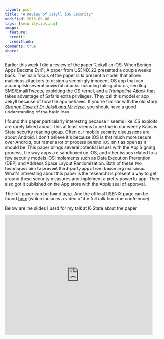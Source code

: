 ```yaml
---
layout: post
title: "A Review of Jekyll iOS Security"
modified: 2013-09-06
tags: [security,ios,app]
image:
  feature: 
  credit: 
  creditlink: 
comments: true
share: 
---
```


Earlier this week I did a review of the paper "Jekyll on iOS: When Benign Apps Become Evil"; A paper from USENIX 22 presented a couple weeks back. The main focus of the paper is to present a model that allows malicious attackers to design a seemingly innocent iOS app that can accomplish several powerful attacks including taking photos, sending SMS/Email/Tweets, exploiting the OS kernel, and a _Trampoline Attack_ that takes advantage of Safaris extra privileges. They call this model or app Jekyll because of how the app behaves. If you're familiar with the old story [_Strange Case of Dr Jekyll and Mr Hyde_](https://en.wikipedia.org/wiki/Strange_Case_of_Dr_Jekyll_and_Mr_Hyde), you should have a good understanding of the basic idea.

I found this paper particularly interesting because it seems like iOS exploits are rarely talked about. This at least seems to be true in our weekly Kansas State security reading group. Often our mobile security discussions are about Android. I don't believe it's because iOS is that much more secure over Android, but rather a lot of process behind iOS isn't as open as it should be. This paper brings several potential issues with the App Signing process, the way apps are sandboxed on iOS, and other issues related to a few security models iOS implements such as Data Execution Prevention (DEP) and Address Space Layout Randomization. Both of these two techniques aim to prevent third-party apps from becoming malicious. What's interesting about this paper is the researchers present a way to get around these security measures and implement a pretty powerful app. They also got it published on the App store with the Apple seal of approval.

The full paper can be found [here](https://www.usenix.org/system/files/conference/usenixsecurity13/sec13-paper_wang-updated-8-23-13.pdf). And the official USENIX page can be found [here](https://www.usenix.org/conference/usenixsecurity13/jekyll-ios-when-benign-apps-become-evil) (which includes a video of the full talk from the conference).

Below are the slides I used for my talk at K-State about the paper.

<iframe src="https://docs.google.com/presentation/d/1EFOpoGHbaJnwnt-1A4qbCI7-81H47AYXXKqw-s7Us9g/embed?start=false&loop=false&delayms=3000" frameborder="0" width="480" height="389" allowfullscreen="true" mozallowfullscreen="true" webkitallowfullscreen="true"></iframe>
